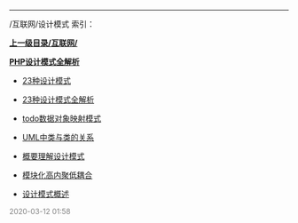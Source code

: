 
----

/互联网/设计模式 索引：


**[上一级目录/互联网/](/互联网/)**

**[PHP设计模式全解析](/互联网/设计模式/PHP设计模式全解析/)**

- [23种设计模式](/互联网/设计模式/23种设计模式)

- [23种设计模式全解析](/互联网/设计模式/23种设计模式全解析)

- [todo数据对象映射模式](/互联网/设计模式/todo数据对象映射模式)

- [UML中类与类的关系](/互联网/设计模式/UML中类与类的关系)

- [概要理解设计模式](/互联网/设计模式/概要理解设计模式)

- [模块化高内聚低耦合](/互联网/设计模式/模块化高内聚低耦合)

- [设计模式概述](/互联网/设计模式/设计模式概述)


<font size=2 color='grey'> 2020-03-12 01:58 </font>
